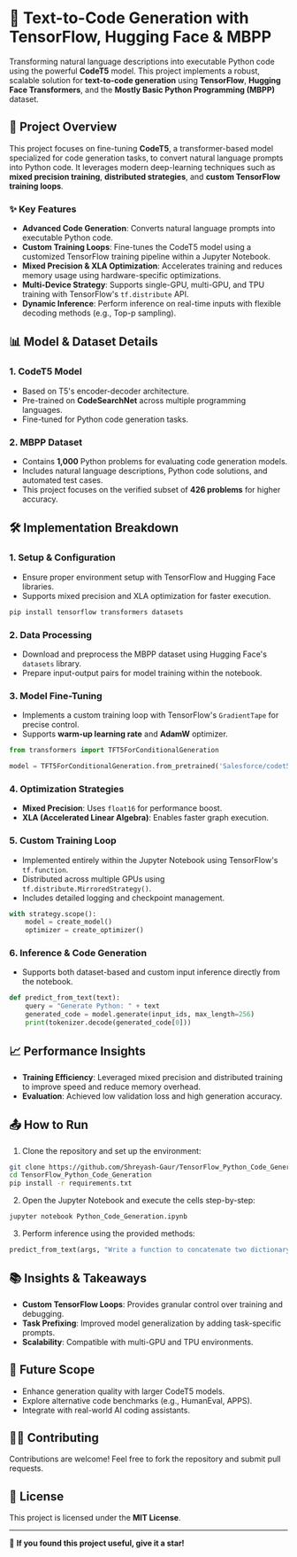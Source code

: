 # 🚀 Text-to-Code Generation with TensorFlow, Hugging Face & MBPP

Transforming natural language descriptions into executable Python code using the powerful **CodeT5** model. This project implements a robust, scalable solution for **text-to-code generation** using **TensorFlow**, **Hugging Face Transformers**, and the **Mostly Basic Python Programming (MBPP)** dataset.

## 📌 Project Overview

This project focuses on fine-tuning **CodeT5**, a transformer-based model specialized for code generation tasks, to convert natural language prompts into Python code. It leverages modern deep-learning techniques such as **mixed precision training**, **distributed strategies**, and **custom TensorFlow training loops**.

### ✨ Key Features
- **Advanced Code Generation**: Converts natural language prompts into executable Python code.
- **Custom Training Loops**: Fine-tunes the CodeT5 model using a customized TensorFlow training pipeline within a Jupyter Notebook.
- **Mixed Precision & XLA Optimization**: Accelerates training and reduces memory usage using hardware-specific optimizations.
- **Multi-Device Strategy**: Supports single-GPU, multi-GPU, and TPU training with TensorFlow's `tf.distribute` API.
- **Dynamic Inference**: Perform inference on real-time inputs with flexible decoding methods (e.g., Top-p sampling).

## 📊 Model & Dataset Details

### 1. **CodeT5 Model**
- Based on T5's encoder-decoder architecture.
- Pre-trained on **CodeSearchNet** across multiple programming languages.
- Fine-tuned for Python code generation tasks.

### 2. **MBPP Dataset**
- Contains **1,000** Python problems for evaluating code generation models.
- Includes natural language descriptions, Python code solutions, and automated test cases.
- This project focuses on the verified subset of **426 problems** for higher accuracy.

## 🛠️ Implementation Breakdown

### 1. **Setup & Configuration**
- Ensure proper environment setup with TensorFlow and Hugging Face libraries.
- Supports mixed precision and XLA optimization for faster execution.

```bash
pip install tensorflow transformers datasets
```

### 2. **Data Processing**
- Download and preprocess the MBPP dataset using Hugging Face's `datasets` library.
- Prepare input-output pairs for model training within the notebook.

### 3. **Model Fine-Tuning**
- Implements a custom training loop with TensorFlow's `GradientTape` for precise control.
- Supports **warm-up learning rate** and **AdamW** optimizer.

```python
from transformers import TFT5ForConditionalGeneration

model = TFT5ForConditionalGeneration.from_pretrained('Salesforce/codet5-base')
```

### 4. **Optimization Strategies**
- **Mixed Precision**: Uses `float16` for performance boost.
- **XLA (Accelerated Linear Algebra)**: Enables faster graph execution.

### 5. **Custom Training Loop**
- Implemented entirely within the Jupyter Notebook using TensorFlow's `tf.function`.
- Distributed across multiple GPUs using `tf.distribute.MirroredStrategy()`.
- Includes detailed logging and checkpoint management.

```python
with strategy.scope():
    model = create_model()
    optimizer = create_optimizer()
```

### 6. **Inference & Code Generation**
- Supports both dataset-based and custom input inference directly from the notebook.

```python
def predict_from_text(text):
    query = "Generate Python: " + text
    generated_code = model.generate(input_ids, max_length=256)
    print(tokenizer.decode(generated_code[0]))
```

## 📈 Performance Insights

- **Training Efficiency**: Leveraged mixed precision and distributed training to improve speed and reduce memory overhead.
- **Evaluation**: Achieved low validation loss and high generation accuracy.

## 📤 How to Run

1. Clone the repository and set up the environment:

```bash
git clone https://github.com/Shreyash-Gaur/TensorFlow_Python_Code_Generation.git
cd TensorFlow_Python_Code_Generation
pip install -r requirements.txt
```

2. Open the Jupyter Notebook and execute the cells step-by-step:

```bash
jupyter notebook Python_Code_Generation.ipynb
```

3. Perform inference using the provided methods:

```python
predict_from_text(args, "Write a function to concatenate two dictionary"); print()
```

## 📚 Insights & Takeaways

- **Custom TensorFlow Loops**: Provides granular control over training and debugging.
- **Task Prefixing**: Improved model generalization by adding task-specific prompts.
- **Scalability**: Compatible with multi-GPU and TPU environments.

## 📌 Future Scope

- Enhance generation quality with larger CodeT5 models.
- Explore alternative code benchmarks (e.g., HumanEval, APPS).
- Integrate with real-world AI coding assistants.

## 🧑‍💻 Contributing

Contributions are welcome! Feel free to fork the repository and submit pull requests.

## 📄 License

This project is licensed under the **MIT License**.

---

🌟 **If you found this project useful, give it a star!**

